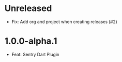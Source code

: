 # Unreleased

* Fix: Add org and project when creating releases (#2)

# 1.0.0-alpha.1

* Feat: Sentry Dart Plugin
